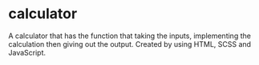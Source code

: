 # calculator

A calculator that has the function that taking the inputs, implementing the calculation then giving out the output.
Created by using HTML, SCSS and JavaScript.
